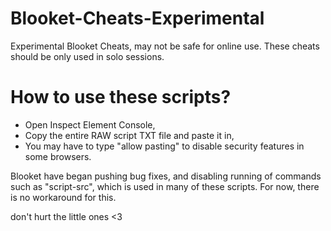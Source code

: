 # Blooket-Cheats-Experimental
Experimental Blooket Cheats, may not be safe for online use. These cheats should be only used in solo sessions.

# How to use these scripts?

- Open Inspect Element Console,
- Copy the entire RAW script TXT file and paste it in,
- You may have to type "allow pasting" to disable security features in some browsers.

Blooket have began pushing bug fixes, and disabling running of commands such as "script-src", which is used in many of these scripts. For now, there is no workaround for this.

don't hurt the little ones <3
